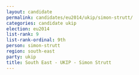 ```yaml
---
layout: candidate
permalink: candidates/eu2014/ukip/simon-strutt/
categories: candidate ukip
election: eu2014
list-rank: 9
list-rank-ordinal: 9th
person: simon-strutt
region: south-east
party: ukip
title: South East - UKIP - Simon Strutt
---
```

